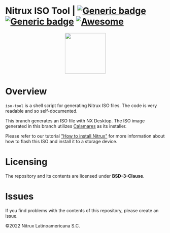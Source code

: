 # Nitrux ISO Tool | [![Generic badge](https://img.shields.io/badge/Installer-Calamares-green)](https://shields.io/) [![Generic badge](https://img.shields.io/badge/Arch-x64-yellowgreen.svg)](https://shields.io/) [![Awesome](https://awesome.re/badge.svg)](https://awesome.re)

<p align="center">
  <img width="128" height="128" src="https://raw.githubusercontent.com/Nitrux/luv-icon-theme/master/Luv/apps/64/live-installer.svg">
</p>

# Overview

`iso-tool` is a shell script for generating Nitrux ISO files. The code is very readable and so self-documented.

This branch generates an ISO file with NX Desktop. The ISO image generated in this branch utilizes [Calamares](https://calamares.io/) as its installer.

Please refer to our tutorial ["How to install Nitrux"](https://nxos.org/tutorial/how-to-install-nitrux/) for more information about how to flash this ISO and install it to a storage device.

# Licensing

The repository and its contents are licensed under **BSD-3-Clause**.

# Issues
If you find problems with the contents of this repository, please create an issue.

©2022 Nitrux Latinoamericana S.C.
